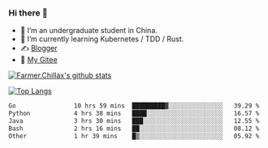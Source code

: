 ### Hi there 👋

- 🔭 I’m an undergraduate student in China.
- 🌱 I’m currently learning Kubernetes / TDD / Rust.
- ✍️ [Blogger](https://blog.farmer233.top)
- 🤔 [My Gitee](https://gitee.com/Farmer-chong)


[![Farmer.Chillax's github stats](https://github-readme-stats.vercel.app/api?username=FarmerChillax)](https://github.com/anuraghazra/github-readme-stats)

[![Top Langs](https://github-readme-stats.vercel.app/api/top-langs/?username=FarmerChillax&layout=compact&hide=html,css,javascript)](https://github.com/anuraghazra/github-readme-stats)


<a href="https://wakatime.com/@Farmer"> </a>
          <!--START_SECTION:waka-->

```txt
Go                10 hrs 59 mins  █████████▓░░░░░░░░░░░░░░░   39.29 %
Python            4 hrs 38 mins   ████░░░░░░░░░░░░░░░░░░░░░   16.57 %
Java              3 hrs 30 mins   ███░░░░░░░░░░░░░░░░░░░░░░   12.55 %
Bash              2 hrs 16 mins   ██░░░░░░░░░░░░░░░░░░░░░░░   08.12 %
Other             1 hr 39 mins    █▒░░░░░░░░░░░░░░░░░░░░░░░   05.92 %
```

<!--END_SECTION:waka-->



<!--
**Farmer-chong/Farmer-chong** is a ✨ _special_ ✨ repository because its `README.md` (this file) appears on your GitHub profile.

Here are some ideas to get you started:

- 🔭 I’m currently working on ...
- 🌱 I’m currently learning ...
- 👯 I’m looking to collaborate on ...
- 🤔 I’m looking for help with ...
- 💬 Ask me about ...
- 📫 How to reach me: ...
- 😄 Pronouns: ...
- ⚡ Fun fact: ...
-->
